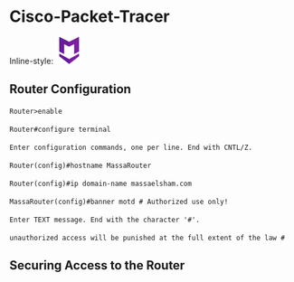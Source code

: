 # Cisco-Packet-Tracer

Inline-style: 
![alt text](https://github.com/adam-p/markdown-here/raw/master/src/common/images/icon48.png "Logo Title Text 1")

## Router Configuration
```
Router>enable

Router#configure terminal

Enter configuration commands, one per line. End with CNTL/Z.

Router(config)#hostname MassaRouter

Router(config)#ip domain-name massaelsham.com

MassaRouter(config)#banner motd # Authorized use only!

Enter TEXT message. End with the character '#'.

unauthorized access will be punished at the full extent of the law #
```

## Securing Access to the Router


